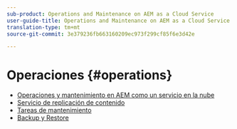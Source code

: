 ```yaml
---
sub-product: Operations and Maintenance on AEM as a Cloud Service
user-guide-title: Operations and Maintenance on AEM as a Cloud Service
translation-type: tm+mt
source-git-commit: 3e379236fb663160209ec973f299cf85f6e3d42e

---
```



# Operaciones {#operations}

+ [Operaciones y mantenimiento en AEM como un servicio en la nube](/help/operations/home.md)
+ [Servicio de replicación de contenido](replication.md)
+ [Tareas de mantenimiento](maintenance.md)
+ [Backup y Restore](backup.md)

